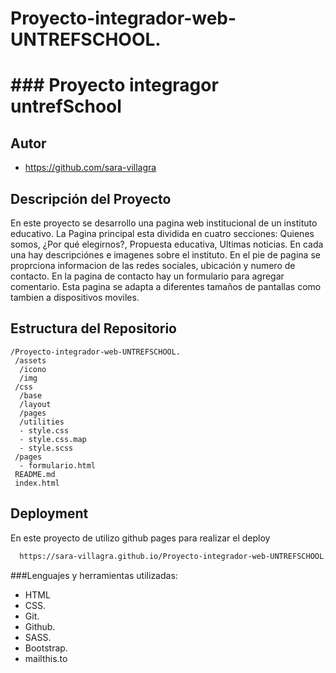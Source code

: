 # Proyecto-integrador-web-UNTREFSCHOOL.
# ### Proyecto integragor untrefSchool

## Autor
- https://github.com/sara-villagra
  
## Descripción del Proyecto
En este proyecto se desarrollo una pagina web institucional de un instituto educativo. La Pagina principal esta dividida en cuatro secciones:
Quienes somos, ¿Por qué elegirnos?, Propuesta educativa, Ultimas noticias. En cada una hay descripciónes e imagenes sobre el instituto.
En el pie de pagina se proprciona informacion de las redes sociales, ubicación y numero de contacto. En la pagina de contacto hay un formulario para agregar comentario. Esta pagina se adapta a diferentes tamaños de pantallas como tambien a dispositivos moviles.

## Estructura del Repositorio
```plaintext
/Proyecto-integrador-web-UNTREFSCHOOL.
 /assets
  /icono
  /img
 /css
  /base
  /layout
  /pages
  /utilities
  - style.css
  - style.css.map
  - style.scss
 /pages
  - formulario.html 
 README.md
 index.html

```
## Deployment

En este proyecto de utilizo github pages para realizar el deploy

```bash
  https://sara-villagra.github.io/Proyecto-integrador-web-UNTREFSCHOOL./index.html

```
###Lenguajes y herramientas utilizadas:

- HTML
- CSS.
- Git.
- Github.
- SASS.
- Bootstrap.
- mailthis.to


